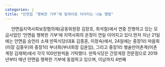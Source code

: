 ```yaml
---
categories: j
title: "안면읍 ‘행복한 기부’에 릴레이로 이어지는 나눔 행렬"
---
```

&nbsp;&nbsp;&nbsp;&nbsp; 안면읍지역사회보장협의체(공동위원장 김장호, 최석칠)에서 연중 진행하고 있는 모금사업인 ‘안면읍 행복한 기부’에 지역사회의 온정이 연일 이어지고 있다.먼저 지난 21일에는 안면읍 승언리 소재 딴뚝식당(대표 김종훈, 이정숙)에서, 24일에는 중장1리 마을회(이장 김중우)와 중장1리 부녀회(부녀회장 김윤임), 그리고 중장1리 병술만어촌계(어촌계장 김재복)에서 각각 100만원씩을 기탁했다. 딴뚝식당은 간장게장 전문점으로 2019년부터 매년 안면읍 행복한 기부에 동참하고 있으며, 이날까지 4번째 